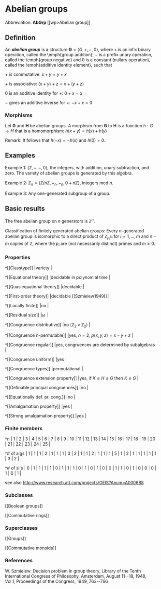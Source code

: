 # Abelian groups

Abbreviation: **AbGrp** [[wp>Abelian group]]

## Definition
An ***abelian group*** is a structure $\mathbf{G}=\langle
G,+,-,0\rangle$, where $+$ is an infix binary operation, called the 
\emph{group addition}, $-$ is a prefix unary operation, called the 
\emph{group negative} and $0$ is a constant (nullary operation), called the \emph{additive identity element}, such that

$+$ is commutative:  $x+y=y+x$

$+$ is associative:  $(x+y)+z=x+(y+z)$

$0$ is an additive identity for $+$:  $0+x=x$

$-$ gives an additive inverse for $+$:  $-x+x=0$

### Morphisms
Let $\mathbf{G}$ and $\mathbf{H}$ be abelian groups. A morphism from $\mathbf{G}$ to $\mathbf{H}$ is a function $h:G\rightarrow H$ that is a
homomorphism: 
$h(x+y)=h(x)+h(y)$

Remark: It follows that $h(-x)= -h(x)$ and $h(0)=0$.


## Examples
Example 1: $\langle \mathbb{Z}, +, -, 0\rangle$, the integers, with addition, unary subtraction, and zero. The variety of abelian groups is generated by this algebra.

Example 2: $\mathbb Z_n=\langle \mathbb{Z}/n\mathbb Z, +_n, -_n, 0+n\mathbb Z\rangle$, integers mod $n$.

Example 3: Any one-generated subgroup of a group.


## Basic results
The free abelian group on $n$ generators is $\mathbb Z^n$.

Classification of finitely generated abelian groups: Every $n$-generated abelian group is isomorphic to a direct product of $\mathbb Z_{p_i^{k_i}}$ for $i=1,\ldots,m$ and $n-m$ copies of $\mathbb Z$, where the $p_i$ are (not necessarily distinct) primes and $m\ge 0$.


### Properties
^[[Classtype]]                       |variety |

^[[Equational theory]]               |decidable in polynomial time |

^[[Quasiequational theory]]          |decidable |

^[[First-order theory]]              |decidable [(Szmielew1949)] |

^[[Locally finite]]                  |no |

^[[Residual size]]                   |$\omega$ |

^[[Congruence distributive]]         |no ($\mathbb{Z}_{2}\times \mathbb{Z}_{2}$) |

^[[Congruence n-permutable]]         |yes, $n=2$, $p(x,y,z)=x-y+z$ |

^[[Congruence regular]]              |yes, congruences are determined by subalgebras |

^[[Congruence uniform]]              |yes |

^[[Congruence types]]                |permutational |

^[[Congruence extension property]]   |yes, if $K\le H\le G$ then $K\le G$ |

^[[Definable principal congruences]] |no |

^[[Equationally def. pr. cong.]]     |no |

^[[Amalgamation property]]           |yes |

^[[Strong amalgamation property]]    |yes |


### Finite members
^$n$       | 1 | 2 | 3 | 4 | 5 | 6 | 7 | 8 | 9 | 10 | 11 | 12 | 13 | 14 | 15 | 16 | 17 | 18 | 19 | 20 | 21 | 22 | 23 | 24 | 25 |

^# of algs | 1 | 1 | 1 | 2 | 1 | 1 | 1 | 3 | 2 |  1 |  1 |  2 |  1 |  1 |  1 |  5 |  1 |  2 |  1 | 1  |  1 |  1 |  1 |  3 |  2 |

^# of si's | 0 | 1 | 1 | 1 | 1 | 0 | 1 | 1 | 1 |  0 |  1 |  0 |  1 |  0 |  0 |  1 |  1 |  0 |  1 | 0  |  0 |  0 |  1 |  0 |  1 |

see also http://www.research.att.com/projects/OEIS?Anum=A000688


### Subclasses
[[Boolean groups]]

[[Commutative rings]]


### Superclasses
[[Groups]]

[[Commutative monoids]]


### References

W. Szmielew: Decision problem in group theory,
Library of the Tenth International Congress of Philosophy, 
Amsterdam, August 11--18, 1948, Vol.1, Proceedings of the Congress,
1949, 763--766
